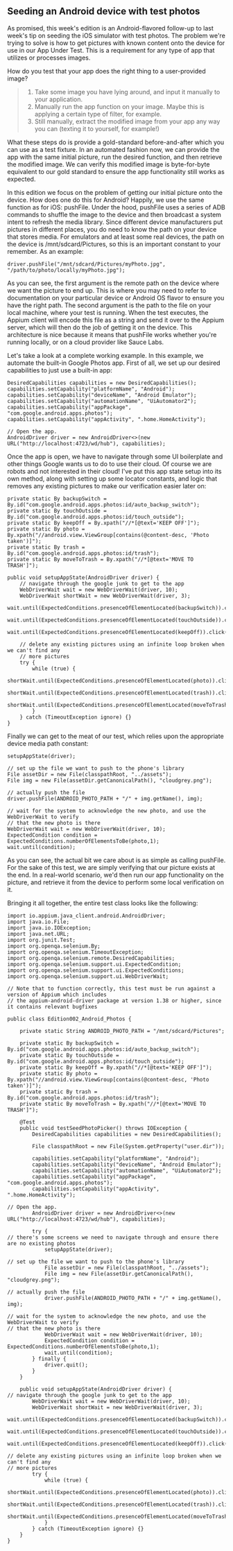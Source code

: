 ## Seeding an Android device with test photos

As promised, this week's edition is an Android-flavored follow-up to last week's tip on seeding the iOS simulator with test photos. The problem we're trying to solve is how to get pictures with known content onto the device for use in our App Under Test. This is a requirement for any type of app that utilizes or processes images.

How do you test that your app does the right thing to a user-provided image?
> 1. Take some image you have lying around, and input it manually to your application.
> 2. Manually run the app function on your image. Maybe this is applying a certain type of filter, for example.
> 3. Still manually, extract the modified image from your app any way you can (texting it to yourself, for example!)

What these steps do is provide a gold-standard before-and-after which you can use as a test fixture. In an automated fashion now, we can provide the app with the same initial picture, run the desired function, and then retrieve the modified image. We can verify this modified image is byte-for-byte equivalent to our gold standard to ensure the app functionality still works as expected.

In this edition we focus on the problem of getting our initial picture onto the device. How does one do this for Android? Happily, we use the same function as for iOS: pushFile. Under the hood, pushFile uses a series of ADB commands to shuffle the image to the device and then broadcast a system intent to refresh the media library. Since different device manufacturers put pictures in different places, you do need to know the path on your device that stores media. For emulators and at least some real devices, the path on the device is /mnt/sdcard/Pictures, so this is an important constant to your remember. As an example:
```
driver.pushFile("/mnt/sdcard/Pictures/myPhoto.jpg", "/path/to/photo/locally/myPhoto.jpg");
```

As you can see, the first argument is the remote path on the device where we want the picture to end up. This is where you may need to refer to documentation on your particular device or Android OS flavor to ensure you have the right path. The second argument is the path to the file on your local machine, where your test is running. When the test executes, the Appium client will encode this file as a string and send it over to the Appium server, which will then do the job of getting it on the device. This architecture is nice because it means that pushFile works whether you're running locally, or on a cloud provider like Sauce Labs.

Let's take a look at a complete working example. In this example, we automate the built-in Google Photos app. First of all, we set up our desired capabilities to just use a built-in app:
```
DesiredCapabilities capabilities = new DesiredCapabilities();
capabilities.setCapability("platformName", "Android");
capabilities.setCapability("deviceName", "Android Emulator");
capabilities.setCapability("automationName", "UiAutomator2");
capabilities.setCapability("appPackage", "com.google.android.apps.photos");
capabilities.setCapability("appActivity", ".home.HomeActivity");

// Open the app.
AndroidDriver driver = new AndroidDriver<>(new URL("http://localhost:4723/wd/hub"), capabilities);
```

Once the app is open, we have to navigate through some UI boilerplate and other things Google wants us to do to use their cloud. Of course we are robots and not interested in their cloud! I've put this app state setup into its own method, along with setting up some locator constants, and logic that removes any existing pictures to make our verification easier later on:
```
private static By backupSwitch = By.id("com.google.android.apps.photos:id/auto_backup_switch");
private static By touchOutside = By.id("com.google.android.apps.photos:id/touch_outside");
private static By keepOff = By.xpath("//*[@text='KEEP OFF']");
private static By photo = By.xpath("//android.view.ViewGroup[contains(@content-desc, 'Photo taken')]");
private static By trash = By.id("com.google.android.apps.photos:id/trash");
private static By moveToTrash = By.xpath("//*[@text='MOVE TO TRASH']");

public void setupAppState(AndroidDriver driver) {
    // navigate through the google junk to get to the app
    WebDriverWait wait = new WebDriverWait(driver, 10);
    WebDriverWait shortWait = new WebDriverWait(driver, 3);
    wait.until(ExpectedConditions.presenceOfElementLocated(backupSwitch)).click();
    wait.until(ExpectedConditions.presenceOfElementLocated(touchOutside)).click();
    wait.until(ExpectedConditions.presenceOfElementLocated(keepOff)).click();

    // delete any existing pictures using an infinite loop broken when we can't find any
    // more pictures
    try {
        while (true) {
            shortWait.until(ExpectedConditions.presenceOfElementLocated(photo)).click();
            shortWait.until(ExpectedConditions.presenceOfElementLocated(trash)).click();
            shortWait.until(ExpectedConditions.presenceOfElementLocated(moveToTrash)).click();
        }
    } catch (TimeoutException ignore) {}
}
```

Finally we can get to the meat of our test, which relies upon the appropriate device media path constant:
```
setupAppState(driver);

// set up the file we want to push to the phone's library
File assetDir = new File(classpathRoot, "../assets");
File img = new File(assetDir.getCanonicalPath(), "cloudgrey.png");

// actually push the file
driver.pushFile(ANDROID_PHOTO_PATH + "/" + img.getName(), img);

// wait for the system to acknowledge the new photo, and use the WebDriverWait to verify
// that the new photo is there
WebDriverWait wait = new WebDriverWait(driver, 10);
ExpectedCondition condition = ExpectedConditions.numberOfElementsToBe(photo,1);
wait.until(condition);
```

As you can see, the actual bit we care about is as simple as calling pushFile. For the sake of this test, we are simply verifying that our picture exists at the end. In a real-world scenario, we'd then run our app functionality on the picture, and retrieve it from the device to perform some local verification on it.

Bringing it all together, the entire test class looks like the following:
```
import io.appium.java_client.android.AndroidDriver;
import java.io.File;
import java.io.IOException;
import java.net.URL;
import org.junit.Test;
import org.openqa.selenium.By;
import org.openqa.selenium.TimeoutException;
import org.openqa.selenium.remote.DesiredCapabilities;
import org.openqa.selenium.support.ui.ExpectedCondition;
import org.openqa.selenium.support.ui.ExpectedConditions;
import org.openqa.selenium.support.ui.WebDriverWait;

// Note that to function correctly, this test must be run against a version of Appium which includes
// the appium-android-driver package at version 1.38 or higher, since it contains relevant bugfixes

public class Edition002_Android_Photos {

    private static String ANDROID_PHOTO_PATH = "/mnt/sdcard/Pictures";

    private static By backupSwitch = By.id("com.google.android.apps.photos:id/auto_backup_switch");
    private static By touchOutside = By.id("com.google.android.apps.photos:id/touch_outside");
    private static By keepOff = By.xpath("//*[@text='KEEP OFF']");
    private static By photo = By.xpath("//android.view.ViewGroup[contains(@content-desc, 'Photo taken')]");
    private static By trash = By.id("com.google.android.apps.photos:id/trash");
    private static By moveToTrash = By.xpath("//*[@text='MOVE TO TRASH']");

    @Test
    public void testSeedPhotoPicker() throws IOException {
        DesiredCapabilities capabilities = new DesiredCapabilities();

        File classpathRoot = new File(System.getProperty("user.dir"));

        capabilities.setCapability("platformName", "Android");
        capabilities.setCapability("deviceName", "Android Emulator");
        capabilities.setCapability("automationName", "UiAutomator2");
        capabilities.setCapability("appPackage", "com.google.android.apps.photos");
        capabilities.setCapability("appActivity", ".home.HomeActivity");

// Open the app.
        AndroidDriver driver = new AndroidDriver<>(new URL("http://localhost:4723/wd/hub"), capabilities);

        try {
// there's some screens we need to navigate through and ensure there are no existing photos
            setupAppState(driver);

// set up the file we want to push to the phone's library
            File assetDir = new File(classpathRoot, "../assets");
            File img = new File(assetDir.getCanonicalPath(), "cloudgrey.png");

// actually push the file
            driver.pushFile(ANDROID_PHOTO_PATH + "/" + img.getName(), img);

// wait for the system to acknowledge the new photo, and use the WebDriverWait to verify
// that the new photo is there
            WebDriverWait wait = new WebDriverWait(driver, 10);
            ExpectedCondition condition = ExpectedConditions.numberOfElementsToBe(photo,1);
            wait.until(condition);
        } finally {
            driver.quit();
        }
    }

    public void setupAppState(AndroidDriver driver) {
// navigate through the google junk to get to the app
        WebDriverWait wait = new WebDriverWait(driver, 10);
        WebDriverWait shortWait = new WebDriverWait(driver, 3);
        wait.until(ExpectedConditions.presenceOfElementLocated(backupSwitch)).click();
        wait.until(ExpectedConditions.presenceOfElementLocated(touchOutside)).click();
        wait.until(ExpectedConditions.presenceOfElementLocated(keepOff)).click();

// delete any existing pictures using an infinite loop broken when we can't find any
// more pictures
        try {
            while (true) {
                shortWait.until(ExpectedConditions.presenceOfElementLocated(photo)).click();
                shortWait.until(ExpectedConditions.presenceOfElementLocated(trash)).click();
                shortWait.until(ExpectedConditions.presenceOfElementLocated(moveToTrash)).click();
            }
        } catch (TimeoutException ignore) {}
    }
}
```
